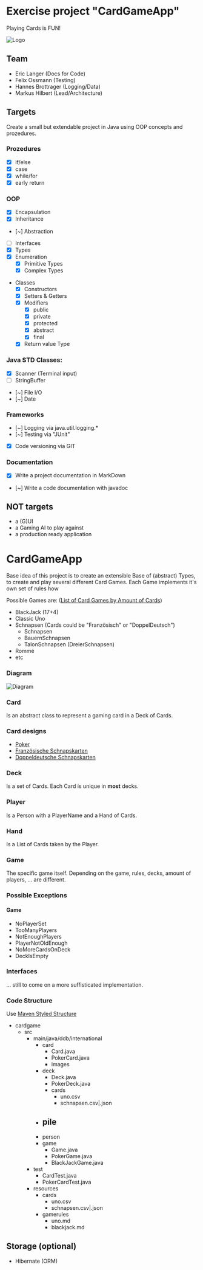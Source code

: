 # Exercise project "CardGameApp"
Playing Cards is FUN!

![Logo](logo.jpg)

## Team
- Eric Langer (Docs for Code)
- Felix Ossmann (Testing)
- Hannes Brottrager (Logging/Data)
- Markus Hilbert (Lead/Architecture)

## Targets
Create a small but extendable project in Java using OOP concepts and prozedures.

### Prozedures
- [x] if/else
- [x] case
- [x] while/for
- [x] early return

### OOP
- [x] Encapsulation
- [x] Inheritance
- [~] Abstraction
- [ ] Interfaces
- [x] Types
- [x] Enumeration
  - [x] Primitive Types
  - [x] Complex Types
- Classes
  - [x] Constructors
  - [x] Setters & Getters
  - [x] Modifiers
    - [x] public
    - [x] private 
    - [x] protected
    - [x] abstract
    - [x] final
  - [x] Return value Type

### Java STD Classes:
- [x] Scanner (Terminal input)
- [ ] StringBuffer
- [~] File I/O
- [~] Date

### Frameworks
- [~] Logging via java.util.logging.*
- [~] Testing via "JUnit"
- [x] Code versioning via GIT

### Documentation
- [x] Write a project documentation in MarkDown
- [~] Write a code documentation with javadoc

## NOT targets
- a (G)UI
- a Gaming AI to play against
- a production ready application

# CardGameApp
Base idea of this project is to create an extensible Base of (abstract) Types, to create and play several different Card Games.
Each Game implements it's own set of rules how

Possible Games are: ([List of Card Games by Amount of Cards](https://de.wikipedia.org/wiki/Liste_von_Kartenspielen_nach_Kartenanzahl_geordnet))
- BlackJack (17+4)
- Classic Uno
- Schnapsen (Cards could be "Französisch" or "DoppelDeutsch")
  - Schnapsen
  - BauernSchnapsen
  - TalonSchnapsen (DreierSchnapsen)
- Rommé
- etc


### Diagram
<!-- insert image here -->
![Diagram](uml-models/overview.png)

### Card
Is an abstract class to represent a gaming card in a Deck of Cards.

### Card designs
- [Poker](https://www.piatnik-individual.com/produkt/4-eckzeichen-nur-rueckseite-gestalten-hochladen/)
- [Französische Schnapskarten](https://www.piatnik-individual.com/produkt/franzoesische-25-karten-nur-rueckseite-gestalten-hochladen/)
- [Doppeldeutsche Schnapskarten](https://www.piatnik-individual.com/produkt/doppeldeutsche-36-karten-nur-rueckseite-gestalten/)

### Deck
Is a set of Cards.
Each Card is unique in **most** decks.

### Player
Is a Person with a PlayerName and a Hand of Cards.

### Hand
Is a List of Cards taken by the Player.

### Game
The specific game itself. Depending on the game, rules, decks, amount of players, ... are different.

### Possible Exceptions
#### Game
- NoPlayerSet
- TooManyPlayers
- NotEnoughPlayers
- PlayerNotOldEnough
- NoMoreCardsOnDeck
- DeckIsEmpty

### Interfaces
... still to come on a more suffisticated implementation.

### Code Structure
Use [Maven Styled Structure](https://maven.apache.org/guides/introduction/introduction-to-the-standard-directory-layout.html)
- cardgame
  - src
    - main/java/ddb/international
      - card
        - Card.java
        - PokerCard.java
        - images
      - deck
        - Deck.java
        - PokerDeck.java
        - cards
          - uno.csv
          - schnapsen.csv|.json    
      - pile
        - 
      - person
      - game
        - Game.java
        - PokerGame.java
        - BlackJackGame.java
    - test
      - CardTest.java
      - PokerCardTest.java
    - resources
      - cards
        - uno.csv
        - schnapsen.csv|.json
      - gamerules
        - uno.md
        - blackjack.md


## Storage (optional)
- Hibernate (ORM)
